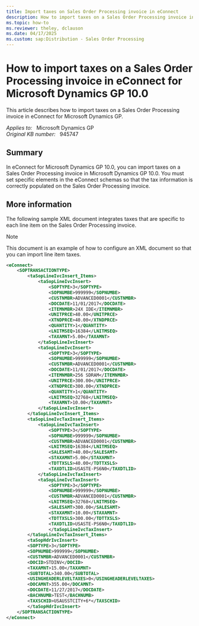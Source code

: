 ```yaml
---
title: Import taxes on Sales Order Processing invoice in eConnect
description: How to import taxes on a Sales Order Processing invoice in eConnect for Microsoft Dynamics GP 10.0.
ms.topic: how-to
ms.reviewer: theley, dclauson
ms.date: 04/17/2025
ms.custom: sap:Distribution - Sales Order Processing
---
```

# How to import taxes on a Sales Order Processing invoice in eConnect for Microsoft Dynamics GP 10.0

This article describes how to import taxes on a Sales Order Processing invoice in eConnect for Microsoft Dynamics GP.

_Applies to:_ &nbsp; Microsoft Dynamics GP  
_Original KB number:_ &nbsp; 945747

## Summary

In eConnect for Microsoft Dynamics GP 10.0, you can import taxes on a Sales Order Processing invoice in Microsoft Dynamics GP 10.0. You must set specific elements in the eConnect schemas so that the tax information is correctly populated on the Sales Order Processing invoice.

## More information

The following sample XML document integrates taxes that are specific to each line item on the Sales Order Processing invoice.

> [!NOTE]
> This document is an example of how to configure an XML document so that you can import line item taxes.

```xml
<eConnect>
    <SOPTRANSACTIONTYPE>
        <taSopLineIvcInsert_Items>
            <taSopLineIvcInsert>
                <SOPTYPE>3</SOPTYPE>
                <SOPNUMBE>999999</SOPNUMBE>
                <CUSTNMBR>ADVANCED0001</CUSTNMBR>
                <DOCDATE>11/01/2017</DOCDATE>
                <ITEMNMBR>24X IDE</ITEMNMBR>
                <UNITPRCE>40.00</UNITPRCE>
                <XTNDPRCE>40.00</XTNDPRCE>
                <QUANTITY>1</QUANTITY>
                <LNITMSEQ>16384</LNITMSEQ>
                <TAXAMNT>5.00</TAXAMNT>
            </taSopLineIvcInsert>
            <taSopLineIvcInsert>
                <SOPTYPE>3</SOPTYPE>
                <SOPNUMBE>999999</SOPNUMBE>
                <CUSTNMBR>ADVANCED0001</CUSTNMBR>
                <DOCDATE>11/01/2017</DOCDATE>
                <ITEMNMBR>256 SDRAM</ITEMNMBR>
                <UNITPRCE>300.00</UNITPRCE>
                <XTNDPRCE>300.00</XTNDPRCE>
                <QUANTITY>1</QUANTITY>
                <LNITMSEQ>32768</LNITMSEQ>
                <TAXAMNT>10.00</TAXAMNT>
            </taSopLineIvcInsert>
        </taSopLineIvcInsert_Items>
        <taSopLineIvcTaxInsert_Items>
            <taSopLineIvcTaxInsert>
                <SOPTYPE>3</SOPTYPE>
                <SOPNUMBE>999999</SOPNUMBE>
                <CUSTNMBR>ADVANCED0001</CUSTNMBR>
                <LNITMSEQ>16384</LNITMSEQ>
                <SALESAMT>40.00</SALESAMT>
                <STAXAMNT>5.00</STAXAMNT>
                <TDTTXSLS>40.00</TDTTXSLS>
                <TAXDTLID>USASTE-PS6N0</TAXDTLID>
            </taSopLineIvcTaxInsert>
            <taSopLineIvcTaxInsert>
                <SOPTYPE>3</SOPTYPE>
                <SOPNUMBE>999999</SOPNUMBE>
                <CUSTNMBR>ADVANCED0001</CUSTNMBR>
                <LNITMSEQ>32768</LNITMSEQ>
                <SALESAMT>300.00</SALESAMT>
                <STAXAMNT>10.00</STAXAMNT>
                <TDTTXSLS>300.00</TDTTXSLS>
                <TAXDTLID>USASTE-PS6N0</TAXDTLID>
                </taSopLineIvcTaxInsert>
        </taSopLineIvcTaxInsert_Items>
        <taSopHdrIvcInsert>
        <SOPTYPE>3</SOPTYPE>
        <SOPNUMBE>999999</SOPNUMBE>
        <CUSTNMBR>ADVANCED0001</CUSTNMBR>
        <DOCID>STDINV</DOCID>
        <TAXAMNT>15.00</TAXAMNT>
        <SUBTOTAL>340.00</SUBTOTAL>
        <USINGHEADERLEVELTAXES>0</USINGHEADERLEVELTAXES>
        <DOCAMNT>355.00</DOCAMNT>
        <DOCDATE>11/27/2017</DOCDATE>
        <BACHNUMB>TEST</BACHNUMB>
        <TAXSCHID>USAUSSTCITY+6*</TAXSCHID>
        </taSopHdrIvcInsert>
    </SOPTRANSACTIONTYPE>
</eConnect>
```

